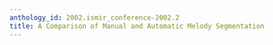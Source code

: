 ```yaml
---
anthology_id: 2002.ismir_conference-2002.2
title: A Comparison of Manual and Automatic Melody Segmentation
---
```

